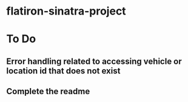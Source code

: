 
# flatiron-sinatra-project

# To Do
## Error handling related to accessing vehicle or location id that does not exist
## Complete the readme
